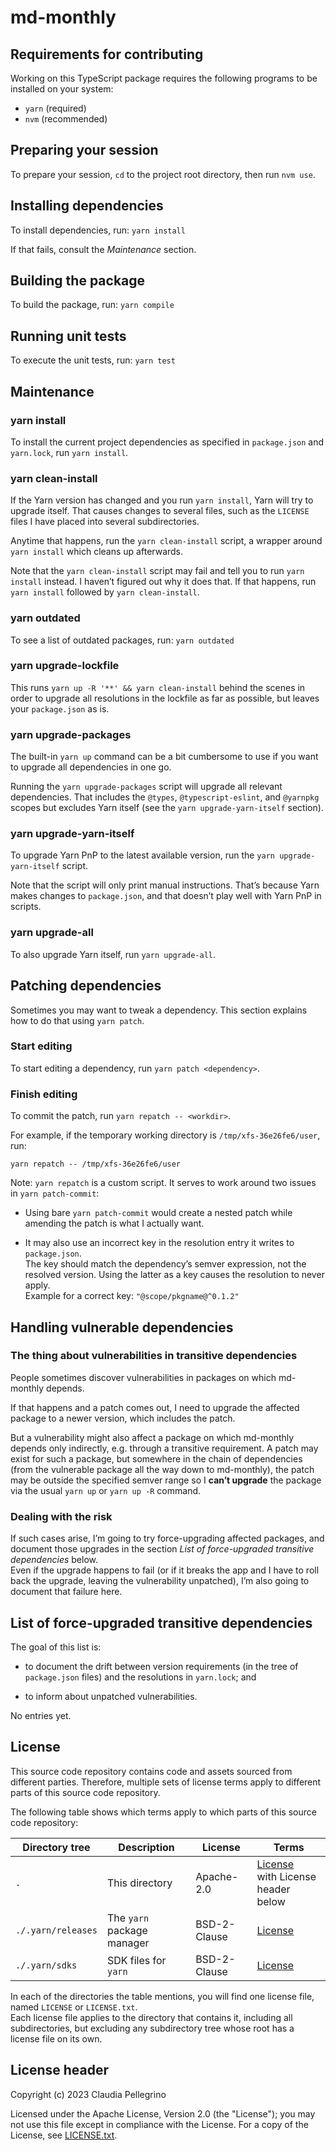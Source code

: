 # md-monthly

## Requirements for contributing

Working on this TypeScript package requires the following programs
to be installed on your system:

- `yarn` (required)
- `nvm` (recommended)

## Preparing your session

To prepare your session, `cd` to the project root directory, then
run `nvm use`.

## Installing dependencies

To install dependencies, run: `yarn install`

If that fails, consult the _Maintenance_ section.

## Building the package

To build the package, run: `yarn compile`

## Running unit tests

To execute the unit tests, run: `yarn test`

## Maintenance

### yarn install

To install the current project dependencies as specified in
`package.json` and `yarn.lock`, run `yarn install`.

### yarn clean-install

If the Yarn version has changed and you run `yarn install`, Yarn
will try to upgrade itself. That causes changes to several files,
such as the `LICENSE` files I have placed into several
subdirectories.

Anytime that happens, run the `yarn clean-install` script, a wrapper
around `yarn install` which cleans up afterwards.

Note that the `yarn clean-install` script may fail and tell you to
run `yarn install` instead. I haven’t figured out why it does that.
If that happens, run `yarn install` followed by `yarn clean-install`.

### yarn outdated

To see a list of outdated packages, run: `yarn outdated`

### yarn upgrade-lockfile

This runs `yarn up -R '**' && yarn clean-install` behind the scenes
in order to upgrade all resolutions in the lockfile as far as
possible, but leaves your `package.json` as is.

### yarn upgrade-packages

The built-in `yarn up` command can be a bit cumbersome to use if you
want to upgrade all dependencies in one go.

Running the `yarn upgrade-packages` script will upgrade all relevant
dependencies. That includes the `@types`, `@typescript-eslint`, and
`@yarnpkg` scopes but excludes Yarn itself (see the
`yarn upgrade-yarn-itself` section).

### yarn upgrade-yarn-itself

To upgrade Yarn PnP to the latest available version, run the
`yarn upgrade-yarn-itself` script.

Note that the script will only print manual instructions. That’s
because Yarn makes changes to `package.json`, and that doesn’t play
well with Yarn PnP in scripts.

### yarn upgrade-all

To also upgrade Yarn itself, run `yarn upgrade-all`.

## Patching dependencies

Sometimes you may want to tweak a dependency. This section explains how to do that using `yarn patch`.

### Start editing

To start editing a dependency, run `yarn patch <dependency>`.

### Finish editing

To commit the patch, run `yarn repatch -- <workdir>`.

For example, if the temporary working directory is `/tmp/xfs-36e26fe6/user`, run:

```shell
yarn repatch -- /tmp/xfs-36e26fe6/user
```

Note: `yarn repatch` is a custom script. It serves to work around two issues in `yarn patch-commit`:

- Using bare `yarn patch-commit` would create a nested patch while amending the patch is what I actually want.

- It may also use an incorrect key in the resolution entry it writes to `package.json`.  
  The key should match the dependency’s semver expression, not the resolved version.
  Using the latter as a key causes the resolution to never apply.  
  Example for a correct key: `"@scope/pkgname@^0.1.2"`

## Handling vulnerable dependencies

### The thing about vulnerabilities in transitive dependencies

People sometimes discover vulnerabilities in packages on which
md-monthly depends.

If that happens and a patch comes out, I need to upgrade the
affected package to a newer version, which includes the patch.

But a vulnerability might also affect a package on which
md-monthly depends only indirectly, e.g. through a
transitive requirement. A patch may exist for such a package, but
somewhere in the chain of dependencies (from the vulnerable package
all the way down to md-monthly), the patch may be
outside the specified semver range so I **can’t upgrade** the
package via the usual `yarn up` or `yarn up -R` command.

### Dealing with the risk

If such cases arise, I’m going to try force-upgrading affected
packages, and document those upgrades in the section
_List of force-upgraded transitive dependencies_ below.  
Even if the upgrade happens to fail (or if it breaks the app and I
have to roll back the upgrade, leaving the vulnerability unpatched),
I’m also going to document that failure here.

## List of force-upgraded transitive dependencies

The goal of this list is:

- to document the drift between version requirements (in the tree
  of `package.json` files) and the resolutions in `yarn.lock`; and

- to inform about unpatched vulnerabilities.

<!-- Remove this line when adding the first entry: -->No entries yet.

<!--
I have preserved the order in which I have applied the upgrades.
The list starts with the first upgrade and ends with the latest one.
-->

<!--
### Vulnerability in …………, dependency of ………… v…………

I have manually bumped `…………`’s dependency `…………` to
v………… in order to bump the transitive dependency `…………` to v…………:

```shell
yarn set resolution --save …………@npm:………… …………
```

(Remove this section once an upgrade to `…………` is available
that depends on ………… v………… or higher.)
-->

## License

This source code repository contains code and assets sourced from
different parties. Therefore, multiple sets of license terms apply
to different parts of this source code repository.

The following table shows which terms apply to which parts of this
source code repository:

| Directory tree | Description | License | Terms |
|---|---|---|---|
| `.` | This directory | Apache-2.0 | [License](./LICENSE)<br>with License header below |
| `./.yarn/releases` | The `yarn` package manager | BSD-2-Clause | [License](./.yarn/releases/LICENSE) |
| `./.yarn/sdks` | SDK files for `yarn` | BSD-2-Clause | [License](./.yarn/sdks/LICENSE) |

In each of the directories the table mentions, you will find one
license file, named `LICENSE` or `LICENSE.txt`.  
Each license file applies to the directory that contains it,
including all subdirectories, but excluding any subdirectory tree
whose root has a license file on its own.

## License header

Copyright (c) 2023 Claudia Pellegrino

Licensed under the Apache License, Version 2.0 (the "License");
you may not use this file except in compliance with the License.
For a copy of the License, see [LICENSE.txt](LICENSE.txt).
